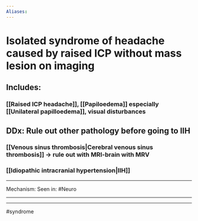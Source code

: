 ```yaml
---
Aliases:
---
```

# Isolated syndrome of headache caused by raised ICP without mass lesion on imaging
## Includes:
### [[Raised ICP headache]], [[Papiloedema]] especially [[Unilateral papilloedema]], visual disturbances
## DDx: Rule out other pathology before going to IIH
### [[Venous sinus thrombosis|Cerebral venous sinus thrombosis]] -> rule out with MRI-brain with MRV
### [[Idiopathic intracranial hypertension|IIH]]
---
Mechanism:
Seen in: #Neuro 

---


---
#syndrome 